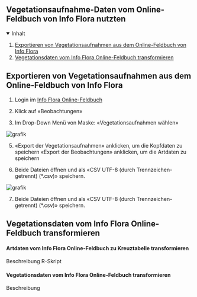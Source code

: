 ## Vegetationsaufnahme-Daten vom Online-Feldbuch von Info Flora nutzten

<!-- TABLE OF CONTENTS -->
<details open="open">
  <summary>Inhalt</summary>
  <ol>
    <li>
      <a href="#Export">Exportieren von Vegetationsaufnahmen aus dem Online-Feldbuch von Info Flora</a>
    </li>
    <li>
      <a href="#transformieren">Vegetationsdaten vom Info Flora Online-Feldbuch transformieren</a>
 </ol>
</details>



<!-- 1. Exportieren von Vegetationsaufnahmen aus dem Online-Feldbuch von Info Flora -->
## Exportieren von Vegetationsaufnahmen aus dem Online-Feldbuch von Info Flora

1. Login im [Info Flora Online-Feldbuch](https://auth.infoflora.ch/de/login)

3. Klick auf «Beobachtungen»
   
4. Im Drop-Down Menü von Maske: «Vegetationsaufnahmen wählen»

![grafik](https://github.com/smwidmer/vegetationsdaten_info_flora_feldbuch/assets/89586146/9b4d82aa-1550-49dc-b598-4bf51c4a255e)

5. «Export der Vegetationsaufnahmen» anklicken, um die Kopfdaten zu speichern «Export der Beobachtungen» anklicken, um die Artdaten zu speichern

6. Beide Dateien öffnen und als «CSV UTF-8 (durch Trennzeichen-getrennt) (*.csv)» speichern.

![grafik](https://github.com/smwidmer/vegetationsdaten_info_flora_feldbuch/assets/89586146/66779fcc-d582-425f-a94e-e7caab2e9ce3)

7. Beide Dateien öffnen und als «CSV UTF-8 (durch Trennzeichen-getrennt) (*.csv)» speichern.
   

<!-- transformieren -->
## Vegetationsdaten vom Info Flora Online-Feldbuch transformieren

#### Artdaten vom Info Flora Online-Feldbuch zu Kreuztabelle transformieren 
Beschreibung
R-Skript

#### Vegetationsdaten vom Info Flora Online-Feldbuch transformieren
Beschreibung
